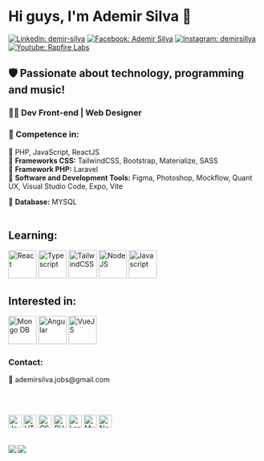 <h1>Hi guys, I'm Ademir Silva 🚀</h1>

[![Linkedin: demir-silva](https://img.shields.io/badge/-Linkedin-informational?style=flat&logo=Linkedin&logoColor=white&link=https://www.linkedin.com/in/demirsillva/)](https://www.linkedin.com/in/demirsillva/)
[![Facebook: Ademir Silva](https://img.shields.io/badge/-Facebook-blue?style=flat&logo=Facebook&logoColor=white&link=https://www.facebook.com/demirsillva)](https://www.facebook.com/demirsillva)
[![Instagram: demirsillva](https://img.shields.io/badge/-Instagram-blueviolet?style=flat&logo=Instagram&logoColor=white&link=https://www.instagram.com/demirsillva/)](https://www.instagram.com/demirsillva/)
[![Youtube: Rapfire Labs](https://img.shields.io/badge/-Youtube-red?style=flat&logo=Youtube&logoColor=white&link=https://www.youtube.com/@rapfirelabs)](https://www.youtube.com/@rapfirelabs)


<h2> 🛡️ Passionate about technology, programming and music!</h2>


<h3>👩‍💻<b> Dev Front-end | Web Designer</b></h3>

<h3>🤯<b> Competence in:</b></h3>

🔹 PHP, JavaScript, ReactJS<br/>
🔹 <b>Frameworks CSS:</b> TailwindCSS, Bootstrap, Materialize, SASS<br/>
🔹 <b>Framework PHP:</b> Laravel<br/>
🔹 <b>Software and Development Tools:</b> Figma, Photoshop, Mockflow, Quant UX, Visual Studio Code, Expo, Vite<br/>

🎲 <b>Database:</b> MYSQL
<br/><br/>

<h2><b>Learning:</b></h2>
<div>
    <img src="[https://cdn.icon-icons.com/icons2/2107/PNG/512/file_type_typescript_official_icon_130107.png](https://icon-icons.com/icon/react-original-logo/146374)" width="56px" alt="React" title="React">
    <img src="[https://cdn.icon-icons.com/icons2/2107/PNG/512/file_type_typescript_official_icon_130107.png](https://icon-icons.com/icon/file-type-typescript-official/130107)" width="56px" alt="Typescript" title="Typescript">
    <img src="[https://icon-icons.com/icon/tailwindcss-logo/167923](https://icon-icons.com/icon/tailwindcss-logo/167923)" width="56px" alt="TailwindCSS" title="TailwindCSS">
    <img src="https://cdn.icon-icons.com/icons2/2107/PNG/512/file_type_node_icon_130301.png" width="56px" alt="NodeJS" title="NodeJS">
    <img src="https://cdn.icon-icons.com/icons2/2107/PNG/512/file_type_js_official_icon_130509.png" width="56px" alt="Javascript" title="Javascript"/>
</div>

<h2><b>Interested in:</b></h2>
<div>

<img src="https://cdn.icon-icons.com/icons2/2107/PNG/512/file_type_mongo_icon_130383.png" width="56px" alt="Mongo DB" title="Mongo DB">
<img src="https://cdn.icon-icons.com/icons2/2107/PNG/512/file_type_angular_icon_130754.png" width="56px" alt="Angular" title="Angular">
<img src="https://cdn.icon-icons.com/icons2/2107/PNG/512/file_type_vue_icon_130078.png" width="56px" alt="VueJS" title="VueJS">
<br/>
</div>

<h3><b>Contact:</b></h3>
📩 ademirsilva.jobs@gmail.com

<br/><br/>

<div>
  <img src="https://cdn.icon-icons.com/icons2/2107/PNG/512/file_type_js_official_icon_130509.png" width="26px" alt="Javascript" title="Javascript"/>
  <img src="https://cdn.icon-icons.com/icons2/2107/PNG/512/file_type_html_icon_130541.png" width="26px" alt="HTML" title="HTML"/>
  
  <img src="https://cdn.icon-icons.com/icons2/2107/PNG/512/file_type_css_icon_130661.png" width="26px" alt="CSS" title="CSS"/>
  
  <img src="https://cdn.icon-icons.com/icons2/2108/PNG/512/php_icon_130857.png" width="26px" alt="PHP" title="PHP"/>
  
  <img src="https://cdn.icon-icons.com/icons2/2415/PNG/512/laravel_plain_logo_icon_146438.png" width="26px" alt="Laravel" title="Laravel"/>
  
  <img src="https://cdn.icon-icons.com/icons2/1381/PNG/512/mysqlworkbench_93532.png" width="26px" alt="MySQL" title="MySQL"/>
  
  <img src="https://cdn.icon-icons.com/icons2/2107/PNG/512/file_type_node_icon_130301.png" width="26px" alt="Node" title="Node">
</div>
<br/>

<img align="left" src="https://github-readme-stats.vercel.app/api?username=demirsillva&show_icons=true&theme=radical"/><img align="left" src="https://github-readme-stats.vercel.app/api/top-langs/?username=demirsillva&theme=radical" />


<!--
**Ademir-Silva/Ademir-Silva** is a ✨ _special_ ✨ repository because its `README.md` (this file) appears on your GitHub profile.
